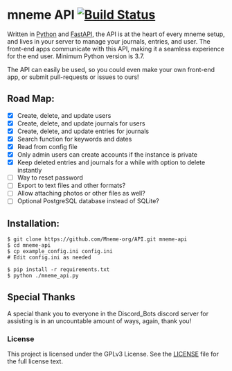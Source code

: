 # mneme API [![Build Status](https://travis-ci.com/Mneme-org/API.svg?branch=master)](https://travis-ci.com/Mneme-org/API)

Written in [Python](https://www.python.org/) and [FastAPI](https://fastapi.tiangolo.com/), the API is at the heart of every mneme setup, and lives in your server to manage your journals, entries, and user. The front-end apps communicate with this API, making it a seamless experience for the end user. Minimum Python version is 3.7.

The API can easily be used, so you could even make your own front-end app, or submit pull-requests or issues to ours!


## Road Map:
* [x] Create, delete, and update users
* [x] Create, delete, and update journals for users
* [x] Create, delete, and update entries for journals
* [x] Search function for keywords and dates
* [x] Read from config file
* [x] Only admin users can create accounts if the instance is private 
* [x] Keep deleted entries and journals for a while with option to delete instantly
* [ ] Way to reset password
* [ ] Export to text files and other formats?
* [ ] Allow attaching photos or other files as well?
* [ ] Optional PostgreSQL database instead of SQLite?

## Installation:
```shell script
$ git clone https://github.com/Mneme-org/API.git mneme-api
$ cd mneme-api
$ cp example_config.ini config.ini
# Edit config.ini as needed 

$ pip install -r requirements.txt
$ python ./mneme_api.py
```
 
 ## Special Thanks
 A special thank you to everyone in the Discord_Bots discord server for assisting is in an uncountable amount of ways, again, thank you!
 
 
 ### License
 This project is licensed under the GPLv3 License. See the [LICENSE](https://github.com/Mneme-org/mneme-server/blob/master/LICENSE) file for the full license text.
